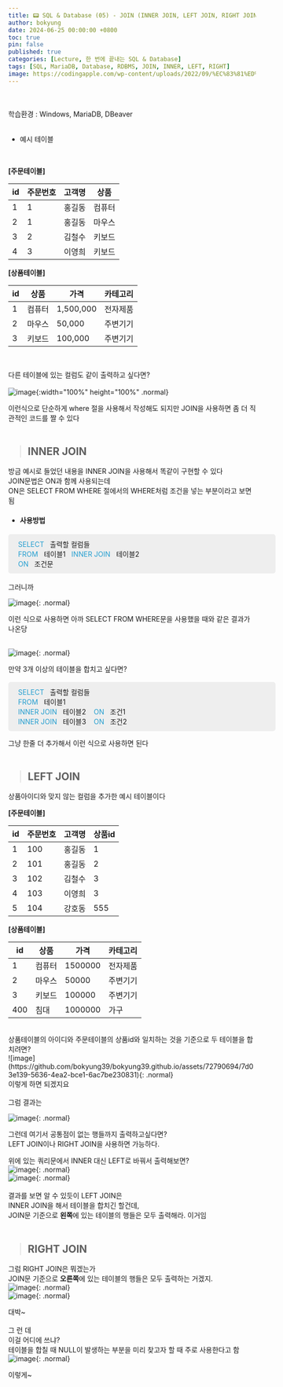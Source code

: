```yaml
---
title: 📟 SQL & Database (05) - JOIN (INNER JOIN, LEFT JOIN, RIGHT JOIN)
author: bokyung
date: 2024-06-25 00:00:00 +0800
toc: true
pin: false
published: true
categories: [Lecture, 한 번에 끝내는 SQL & Database]
tags: [SQL, MariaDB, Database, RDBMS, JOIN, INNER, LEFT, RIGHT]
image: https://codingapple.com/wp-content/uploads/2022/09/%EC%83%81%ED%92%88%EC%82%AC%EC%A7%84%EC%98%A8%EB%9D%BC%EC%9D%B8-%EB%B3%B5%EC%82%AC23.png
---
```

<!-- 글자색 넣기 <span style="color: #239ED0">    </span>  -->
<!-- 띄어쓰기   &nbsp;   -->
<!-- 이미지 사이즈   {: width="60%" height="60%" .normal} -->
<!-- 이미지 {: .normal} <br> -->
<br>
<br>
학습환경 : Windows, MariaDB, DBeaver
<br>
<br>

- 예시 테이블<br>
<br>

**[주문테이블]**

| id | 주문번호 | 고객명 | 상품     |
|----|---------|--------|----------|
| 1  | 1       | 홍길동 | 컴퓨터   |
| 2  | 1       | 홍길동 | 마우스   |
| 3  | 2       | 김철수 | 키보드   |
| 4  | 3       | 이영희 | 키보드   |

**[상품테이블]**

| id | 상품     | 가격     | 카테고리  |
|----|----------|----------|-----------|
| 1  | 컴퓨터   | 1,500,000  | 전자제품  |
| 2  | 마우스   | 50,000    | 주변기기  |
| 3  | 키보드   | 100,000   | 주변기기  |

<br>

다른 테이블에 있는 컬럼도 같이 출력하고 싶다면?<br>
<br>
![image](https://github.com/bokyung39/bokyung39.github.io/assets/72790694/022efe07-b310-4b76-a65f-acf68fa2010d){:width="100%" height="100%" .normal}

이런식으로 단순하게 where 절을 사용해서 작성해도 되지만 JOIN을 사용하면 좀 더 직관적인 코드를 짤 수 있다<br>
<br>

> ## INNER JOIN

방금 예시로 들었던 내용을 INNER JOIN을 사용해서 똑같이 구현할 수 있다<br>
JOIN문법은 ON과 함께 사용되는데<br>
ON은 SELECT FROM WHERE 절에서의 WHERE처럼 조건을 넣는 부분이라고 보면 됨<br>

- #### 사용방법
<span style="padding: 10px 20px; background-color: #eeeeee; display: inline-block; width: 100%; border-radius:5px;">
    <span style="color: #239ED0">SELECT</span>&nbsp;&nbsp; 출력할 컬럼들<br>
    <span style="color: #239ED0">FROM</span>&nbsp;&nbsp; 테이블1&nbsp;&nbsp;<span style="color: #239ED0"> INNER JOIN&nbsp;&nbsp;</span> 테이블2 &nbsp;&nbsp;<br>
    <span style="color: #239ED0">ON</span>&nbsp;&nbsp; 조건문<br>
</span>
<br>
<br>
그러니까<br>

![image](https://github.com/bokyung39/bokyung39.github.io/assets/72790694/486eda5b-8b45-4c3a-aed3-6aee8213544d){: .normal}<br>

이런 식으로 사용하면 아까 SELECT FROM WHERE문을 사용했을 때와 같은 결과가 나온당<br>
<br>

![image](https://github.com/bokyung39/bokyung39.github.io/assets/72790694/1b48acb9-b9f9-43f8-b0de-7074a84fe01a){: .normal}
<br>

만약 3개 이상의 테이블을 합치고 싶다면?
<br>
<br>
<span style="padding: 10px 20px; background-color: #eeeeee; display: inline-block; width: 100%; border-radius:5px;">
    <span style="color: #239ED0">SELECT</span>&nbsp;&nbsp; 출력할 컬럼들<br>
    <span style="color: #239ED0">FROM</span>&nbsp;&nbsp; 테이블1&nbsp;&nbsp;<br>
    <span style="color: #239ED0"> INNER JOIN&nbsp;&nbsp;</span> 테이블2 &nbsp;&nbsp;
    <span style="color: #239ED0">ON</span>&nbsp;&nbsp; 조건1<br>
    <span style="color: #239ED0"> INNER JOIN&nbsp;&nbsp;</span> 테이블3 &nbsp;&nbsp;
    <span style="color: #239ED0">ON</span>&nbsp;&nbsp; 조건2<br>
</span><br>

그냥 한줄 더 추가해서 이런 식으로 사용하면 된다<br>
<br>

> ## LEFT JOIN

상품아이디와 맞지 않는 컬럼을 추가한 예시 테이블이다<br>

**[주문테이블]**

|id|주문번호|고객명|상품id|
|--|----|---|----|
|1|100|홍길동|1|
|2|101|홍길동|2|
|3|102|김철수|3|
|4|103|이영희|3|
|5|104|강호동|555|


**[상품테이블]**

|id|상품|가격|카테고리|
|--|--|--|----|
|1|컴퓨터|1500000|전자제품|
|2|마우스|50000|주변기기|
|3|키보드|100000|주변기기|
|400|침대|1000000|가구|

<br>
상품테이블의 아이디와 주문테이블의 상품id와 일치하는 것을 기준으로 두 테이블을 합치려면?<br>
![image](https://github.com/bokyung39/bokyung39.github.io/assets/72790694/7d03e139-5636-4ea2-bce1-6ac7be230831){: .normal} 
<br>
이렇게 하면 되겠지요<br>
<br>
그럼 결과는 <br>

![image](https://github.com/bokyung39/bokyung39.github.io/assets/72790694/dcbeb46f-5a84-4891-870c-6086533df829){: .normal} 
<br>

그런데 여기서 공통점이 없는 행들까지 출력하고싶다면?<br>
LEFT JOIN이나 RIGHT JOIN을 사용하면 가능하다.<br>

위에 있는 쿼리문에서 INNER 대신 LEFT로 바꿔서 출력해보면?<br>
![image](https://github.com/bokyung39/bokyung39.github.io/assets/72790694/df778b7e-afc8-4e60-9b9b-ed450f3da844){: .normal} <br>
![image](https://github.com/bokyung39/bokyung39.github.io/assets/72790694/b8c4c35d-9652-4235-b6c8-e7a0d448f1b1){: .normal} <br>
<br>
결과를 보면 알 수 있듯이 LEFT JOIN은<br>
INNER JOIN을 해서 테이블을 합치긴 할건데,<br>
JOIN문 기준으로 **왼쪽**에 있는 테이블의 행들은 모두 출력해라. 이거임 <br>
<br>

> ## RIGHT JOIN

그럼 RIGHT JOIN은 뭐겠는가<br>
JOIN문 기준으로 **오른쪽**에 있는 테이블의 행들은 모두 출력하는 거겠지. <br>
![image](https://github.com/bokyung39/bokyung39.github.io/assets/72790694/aa7c7855-0b4e-43d2-aaa3-24809a848b99){: .normal} <br>
![image](https://github.com/bokyung39/bokyung39.github.io/assets/72790694/557ffd39-d673-4b30-ac91-7cf2dc296178){: .normal} <br>

대박~ 
<br>
<br>
그 런 데<br>
이걸 어디에 쓰냐?<br>
테이블을 합칠 때 NULL이 발생하는 부분을 미리 찾고자 할 때 주로 사용한다고 함<br>
![image](https://github.com/bokyung39/bokyung39.github.io/assets/72790694/e43f67e5-6755-4fbb-8416-30b563f73e04){: .normal} <br>

이렇게~